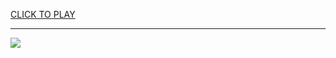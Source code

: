 
<a href="https://premium76.site?title=6x_classroom_unblocked_games&ref=13M">CLICK TO PLAY</a></h3>
<hr>

<a href="https://premium76.site?title=6x_classroom_unblocked_games&ref=13M"><img src="https://clearcache.store/games.png"></a>


